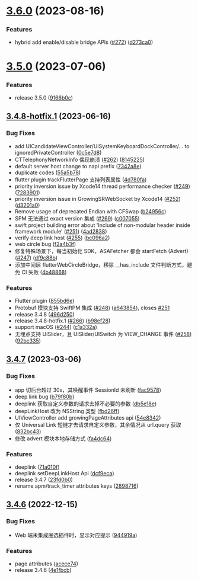 # [3.6.0](https://github.com/growingio/growingio-sdk-ios-autotracker/compare/3.5.0...3.6.0) (2023-08-16)


### Features

* hybrid add enable/disable bridge APIs ([#272](https://github.com/growingio/growingio-sdk-ios-autotracker/issues/272)) ([d273ca0](https://github.com/growingio/growingio-sdk-ios-autotracker/commit/d273ca04f3b351192433376c244c4ceabcd9f21b))



# [3.5.0](https://github.com/growingio/growingio-sdk-ios-autotracker/compare/3.4.8-hotfix.1...3.5.0) (2023-07-06)


### Features

* release 3.5.0 ([9166b0c](https://github.com/growingio/growingio-sdk-ios-autotracker/commit/9166b0c7698062ab0669eeb574bc8711df5bcbf2))



## [3.4.8-hotfix.1](https://github.com/growingio/growingio-sdk-ios-autotracker/compare/3.4.7...3.4.8-hotfix.1) (2023-06-16)


### Bug Fixes

* add UICandidateViewController/UISystemKeyboardDockController/... to ignoredPrivateController ([0c5e7d8](https://github.com/growingio/growingio-sdk-ios-autotracker/commit/0c5e7d830d3c4df3a114b6bb6eb8bceba81d9e22))
* CTTelephonyNetworkInfo 偶现崩溃 ([#262](https://github.com/growingio/growingio-sdk-ios-autotracker/issues/262)) ([8145225](https://github.com/growingio/growingio-sdk-ios-autotracker/commit/81452255f24dda1597a930355e6962843df757a9))
* default server host change to napi prefix ([7342a8e](https://github.com/growingio/growingio-sdk-ios-autotracker/commit/7342a8eeba888760e77f4a0281978d7bb31f3b4d))
* duplicate codes ([55a5b78](https://github.com/growingio/growingio-sdk-ios-autotracker/commit/55a5b78b487c4c62e9bc0913eea11541bdd7954b))
* flutter plugin trackFlutterPage 支持列表属性 ([4d780fa](https://github.com/growingio/growingio-sdk-ios-autotracker/commit/4d780faccc8841a8e6e9b7d13899c60fcfdcfa37))
* priority inversion issue by Xcode14 thread performance checker ([#249](https://github.com/growingio/growingio-sdk-ios-autotracker/issues/249)) ([7283901](https://github.com/growingio/growingio-sdk-ios-autotracker/commit/728390102226ea22d9107fb076e9d9c98bc559e2))
* priority inversion issue in GrowingSRWebSocket by Xcode14 ([#252](https://github.com/growingio/growingio-sdk-ios-autotracker/issues/252)) ([d3201a0](https://github.com/growingio/growingio-sdk-ios-autotracker/commit/d3201a0799440e7c5315ea20e01e9777268d484c))
* Remove usage of deprecated Endian with CFSwap ([b24956c](https://github.com/growingio/growingio-sdk-ios-autotracker/commit/b24956c32e1a8e1c39b705cb0b83d56d0c53ceac))
* SPM 无法通过 exact version 集成 ([#269](https://github.com/growingio/growingio-sdk-ios-autotracker/issues/269)) ([c007055](https://github.com/growingio/growingio-sdk-ios-autotracker/commit/c0070554b65550a2738ae2fe9627221db56cc661))
* swift project building error about 'Include of non-modular header inside framework module' ([#251](https://github.com/growingio/growingio-sdk-ios-autotracker/issues/251)) ([4ad2838](https://github.com/growingio/growingio-sdk-ios-autotracker/commit/4ad2838fb4dd0c926d021d8350eb13688eb8b2c0))
* verify deep link host ([#255](https://github.com/growingio/growingio-sdk-ios-autotracker/issues/255)) ([bc096a2](https://github.com/growingio/growingio-sdk-ios-autotracker/commit/bc096a267c54a6e20b16183354363d25218e0757))
* web circle bug ([f2a4b3f](https://github.com/growingio/growingio-sdk-ios-autotracker/commit/f2a4b3ff608b1887f7329220cbcc86ba084560d7))
* 修复特殊场景下，每当初始化 SDK，ASAFetcher 都会 startFetch (Advert) ([#247](https://github.com/growingio/growingio-sdk-ios-autotracker/issues/247)) ([df9c88b](https://github.com/growingio/growingio-sdk-ios-autotracker/commit/df9c88b04e1bdebaaf836d1ffe9d851b5b1eec30))
* 添加中间层 flutterWebCircleBridge，移除 __has_include 文件判断方式，避免 CI 失败 ([4b48868](https://github.com/growingio/growingio-sdk-ios-autotracker/commit/4b48868f65e4e4b73fec23e965036117c39712db))


### Features

* Flutter plugin ([855bd6e](https://github.com/growingio/growingio-sdk-ios-autotracker/commit/855bd6eed6bb1cd8197dad05060df855ca22c5b7))
* Protobuf 模块支持 SwiftPM 集成 ([#248](https://github.com/growingio/growingio-sdk-ios-autotracker/issues/248)) ([a643854](https://github.com/growingio/growingio-sdk-ios-autotracker/commit/a6438543deec2c04059fa8f849f134edb016e770)), closes [#251](https://github.com/growingio/growingio-sdk-ios-autotracker/issues/251)
* release 3.4.8 ([496d250](https://github.com/growingio/growingio-sdk-ios-autotracker/commit/496d250f2eafe05175be7f82bcb28f8475687761))
* release 3.4.8-hotfix.1 ([#266](https://github.com/growingio/growingio-sdk-ios-autotracker/issues/266)) ([b98ef28](https://github.com/growingio/growingio-sdk-ios-autotracker/commit/b98ef289a1962a0eb842eb05189a3799d596f3d6))
* support macOS ([#244](https://github.com/growingio/growingio-sdk-ios-autotracker/issues/244)) ([c1a332a](https://github.com/growingio/growingio-sdk-ios-autotracker/commit/c1a332af6444a067830fab455ef3d0fe5b83e6d7))
* 无埋点支持 UISlider，且 UISlider/UISwitch 为 VIEW_CHANGE 事件 ([#258](https://github.com/growingio/growingio-sdk-ios-autotracker/issues/258)) ([92bc335](https://github.com/growingio/growingio-sdk-ios-autotracker/commit/92bc33522e1d8190349406d3fb62c1df0923683a))



## [3.4.7](https://github.com/growingio/growingio-sdk-ios-autotracker/compare/3.4.6...3.4.7) (2023-03-06)


### Bug Fixes

* app 切后台超过 30s，其唤醒事件 SessionId 未刷新 ([fac9578](https://github.com/growingio/growingio-sdk-ios-autotracker/commit/fac9578774c9f80325e563fcc036f5829d199583))
* deep link bug ([b79f80b](https://github.com/growingio/growingio-sdk-ios-autotracker/commit/b79f80b1df967323fdbd0899af450e5272681a11))
* deeplink 获取自定义参数的请求去掉不必要的参数 ([db5e18e](https://github.com/growingio/growingio-sdk-ios-autotracker/commit/db5e18e84448c330b37dc211d19b8cb639319d09))
* deepLinkHost 改为 NSString 类型 ([fbd26ff](https://github.com/growingio/growingio-sdk-ios-autotracker/commit/fbd26ff96a0c8f73ef4708e55dcb0fd03f524ef8))
* UIViewController add growingPageAttributes api ([54e8342](https://github.com/growingio/growingio-sdk-ios-autotracker/commit/54e83426c8c888ff6722c5f8d188d776f1efa8b5))
* 仅 Universal Link 短链才去请求自定义参数，其余情况从 url.query 获取 ([832bc43](https://github.com/growingio/growingio-sdk-ios-autotracker/commit/832bc4322c56473467aae1d54b568373cbd04301))
* 修改 advert 模块本地存储方式 ([fa4dc64](https://github.com/growingio/growingio-sdk-ios-autotracker/commit/fa4dc64e99a205d39ba6a8deec23c0d5977014d4))


### Features

* deeplink ([71a010f](https://github.com/growingio/growingio-sdk-ios-autotracker/commit/71a010f15fdc5fcd75a90a118fc27cd4bbd19bd7))
* deeplink setDeepLinkHost Api ([dcf9eca](https://github.com/growingio/growingio-sdk-ios-autotracker/commit/dcf9ecad2a7435f76b283fd5e12a9b8a11b90a92))
* release 3.4.7 ([23fd0b0](https://github.com/growingio/growingio-sdk-ios-autotracker/commit/23fd0b03e8bc3887ba5bbfa518f2f09b4119a2c9))
* rename apm/track_timer attributes keys ([2898716](https://github.com/growingio/growingio-sdk-ios-autotracker/commit/2898716e43187d11047c4f90f55e12d6038196af))



## [3.4.6](https://github.com/growingio/growingio-sdk-ios-autotracker/compare/3.4.5...3.4.6) (2022-12-15)


### Bug Fixes

* Web 端未集成圈选插件时，显示对应提示 ([944919a](https://github.com/growingio/growingio-sdk-ios-autotracker/commit/944919a5e9b3b0c6464a3ebe402b6e08cffc5e3e))


### Features

* page attributes ([acece74](https://github.com/growingio/growingio-sdk-ios-autotracker/commit/acece749cbffe6358ac337655c95eccfee20f192))
* release 3.4.6 ([4e1fbcb](https://github.com/growingio/growingio-sdk-ios-autotracker/commit/4e1fbcbc24218d55b104e722579b5277e6a7718b))



